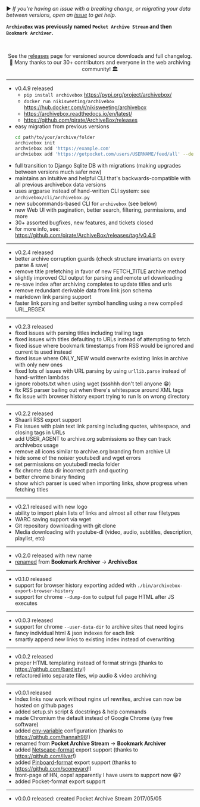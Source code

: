 ▶️ *If you're having an issue with a breaking change, or migrating your data between versions, open an [issue](https://github.com/pirate/ArchiveBox/issues) to get help.*

**`ArchiveBox` was previously named `Pocket Archive Stream` and then `Bookmark Archiver`.**

<br/>

<div align="center">

See the [releases](https://github.com/pirate/ArchiveBox/releases) page for versioned source downloads and full changelog.  
🍰 Many thanks to our 30+ contributors and everyone in the web archiving community! 🏛

</div>

---

 - v0.4.9 released
   - `pip install archivebox` https://pypi.org/project/archivebox/
   - `docker run nikisweeting/archivebox` https://hub.docker.com/r/nikisweeting/archivebox
   - https://archivebox.readthedocs.io/en/latest/
   - https://github.com/pirate/ArchiveBox/releases
 - easy migration from previous versions
   ```bash
   cd path/to/your/archive/folder
   archivebox init
   archviebox add 'https://example.com'
   archviebox add 'https://getpocket.com/users/USERNAME/feed/all' --depth=1
   ```
 - full transition to Django Sqlite DB with migrations (making upgrades between versions much safer now)
 - maintains an intuitive and helpful CLI that's backwards-compatible with all previous archivebox data versions
 - uses argparse instead of hand-written CLI system: see `archivebox/cli/archivebox.py`
 - new subcommands-based CLI for `archivebox` (see below)
 - new Web UI with pagination, better search, filtering, permissions, and more
 - 30+ assorted bugfixes, new features, and tickets closed
 - for more info, see: https://github.com/pirate/ArchiveBox/releases/tag/v0.4.9

---

 - v0.2.4 released
 - better archive corruption guards (check structure invariants on every parse & save)
 - remove title prefetching in favor of new FETCH_TITLE archive method
 - slightly improved CLI output for parsing and remote url downloading
 - re-save index after archiving completes to update titles and urls
 - remove redundant derivable data from link json schema
 - markdown link parsing support
 - faster link parsing and better symbol handling using a new compiled URL_REGEX

---

 - v0.2.3 released
 - fixed issues with parsing titles including trailing tags
 - fixed issues with titles defaulting to URLs instead of attempting to fetch
 - fixed issue where bookmark timestamps from RSS would be ignored and current ts used instead
 - fixed issue where ONLY_NEW would overwrite existing links in archive with only new ones
 - fixed lots of issues with URL parsing by using `urllib.parse` instead of hand-written lambdas
 - ignore robots.txt when using wget (ssshhh don't tell anyone 😁)
 - fix RSS parser bailing out when there's whitespace around XML tags
 - fix issue with browser history export trying to run ls on wrong directory

---

 - v0.2.2 released
 - Shaarli RSS export support
 - Fix issues with plain text link parsing including quotes, whitespace, and closing tags in URLs
 - add USER_AGENT to archive.org submissions so they can track archivebox usage
 - remove all icons similar to archive.org branding from archive UI
 - hide some of the noisier youtubedl and wget errors
 - set permissions on youtubedl media folder
 - fix chrome data dir incorrect path and quoting
 - better chrome binary finding
 - show which parser is used when importing links, show progress when fetching titles

---

 - v0.2.1 released with new logo
 - ability to import plain lists of links and almost all other raw filetypes
 - WARC saving support via wget
 - Git repository downloading with git clone
 - Media downloading with youtube-dl (video, audio, subtitles, description, playlist, etc)

---
 - v0.2.0 released with new name
 - [renamed](https://github.com/pirate/ArchiveBox/issues/108) from **Bookmark Archiver** -> **ArchiveBox**

---
 - v0.1.0 released
 - support for browser history exporting added with `./bin/archivebox-export-browser-history`
 - support for chrome `--dump-dom` to output full page HTML after JS executes

---
 - v0.0.3 released
 - support for chrome `--user-data-dir` to archive sites that need logins
 - fancy individual html & json indexes for each link
 - smartly append new links to existing index instead of overwriting 

---
 - v0.0.2 released
 - proper HTML templating instead of format strings (thanks to https://github.com/bardisty!)
 - refactored into separate files, wip audio & video archiving

---
 - v0.0.1 released
 - Index links now work without nginx url rewrites, archive can now be hosted on github pages
 - added setup.sh script & docstrings & help commands
 - made Chromium the default instead of Google Chrome (yay free software)
 - added [env-variable](https://github.com/pirate/ArchiveBox/pull/25) configuration (thanks to https://github.com/hannah98!)
 - renamed from **Pocket Archive Stream** -> **Bookmark Archiver**
 - added [Netscape-format](https://github.com/pirate/ArchiveBox/pull/20) export support (thanks to https://github.com/ilvar!)
 - added [Pinboard-format](https://github.com/pirate/ArchiveBox/pull/7) export support (thanks to https://github.com/sconeyard!)
 - front-page of HN, oops! apparently I have users to support now :grin:?
 - added Pocket-format export support

---
 - v0.0.0 released: created Pocket Archive Stream 2017/05/05